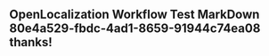 <properties
ms.topic="hero-topic"
ms.test1="hero-topic"
ms.test2="test"/>

## OpenLocalization Workflow Test MarkDown 80e4a529-fbdc-4ad1-8659-91944c74ea08 thanks!
